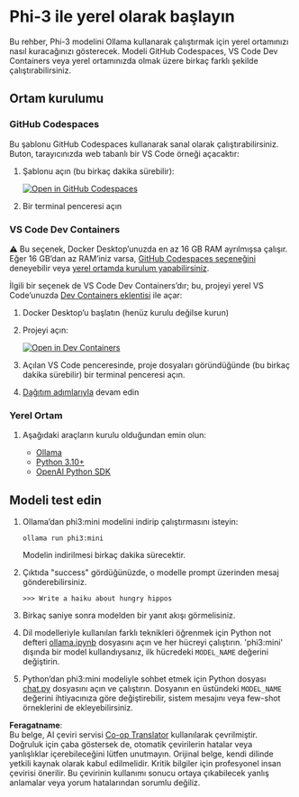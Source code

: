 <!--
CO_OP_TRANSLATOR_METADATA:
{
  "original_hash": "3edae6aebc3d0143037109e8af58f1ac",
  "translation_date": "2025-07-16T18:09:41+00:00",
  "source_file": "md/01.Introduction/01/01.EnvironmentSetup.md",
  "language_code": "tr"
}
-->
# Phi-3 ile yerel olarak başlayın

Bu rehber, Phi-3 modelini Ollama kullanarak çalıştırmak için yerel ortamınızı nasıl kuracağınızı gösterecek. Modeli GitHub Codespaces, VS Code Dev Containers veya yerel ortamınızda olmak üzere birkaç farklı şekilde çalıştırabilirsiniz.

## Ortam kurulumu

### GitHub Codespaces

Bu şablonu GitHub Codespaces kullanarak sanal olarak çalıştırabilirsiniz. Buton, tarayıcınızda web tabanlı bir VS Code örneği açacaktır:

1. Şablonu açın (bu birkaç dakika sürebilir):

    [![Open in GitHub Codespaces](https://github.com/codespaces/badge.svg)](https://codespaces.new/microsoft/phi-3cookbook)

2. Bir terminal penceresi açın

### VS Code Dev Containers

⚠️ Bu seçenek, Docker Desktop’unuzda en az 16 GB RAM ayrılmışsa çalışır. Eğer 16 GB’dan az RAM’iniz varsa, [GitHub Codespaces seçeneğini](../../../../../md/01.Introduction/01) deneyebilir veya [yerel ortamda kurulum yapabilirsiniz](../../../../../md/01.Introduction/01).

İlgili bir seçenek de VS Code Dev Containers’dır; bu, projeyi yerel VS Code’unuzda [Dev Containers eklentisi](https://marketplace.visualstudio.com/items?itemName=ms-vscode-remote.remote-containers) ile açar:

1. Docker Desktop’u başlatın (henüz kurulu değilse kurun)
2. Projeyi açın:

    [![Open in Dev Containers](https://img.shields.io/static/v1?style=for-the-badge&label=Dev%20Containers&message=Open&color=blue&logo=visualstudiocode)](https://vscode.dev/redirect?url=vscode://ms-vscode-remote.remote-containers/cloneInVolume?url=https://github.com/microsoft/phi-3cookbook)

3. Açılan VS Code penceresinde, proje dosyaları göründüğünde (bu birkaç dakika sürebilir) bir terminal penceresi açın.
4. [Dağıtım adımlarıyla](../../../../../md/01.Introduction/01) devam edin

### Yerel Ortam

1. Aşağıdaki araçların kurulu olduğundan emin olun:

    * [Ollama](https://ollama.com/)
    * [Python 3.10+](https://www.python.org/downloads/)
    * [OpenAI Python SDK](https://pypi.org/project/openai/)

## Modeli test edin

1. Ollama’dan phi3:mini modelini indirip çalıştırmasını isteyin:

    ```shell
    ollama run phi3:mini
    ```

    Modelin indirilmesi birkaç dakika sürecektir.

2. Çıktıda "success" gördüğünüzde, o modelle prompt üzerinden mesaj gönderebilirsiniz.

    ```shell
    >>> Write a haiku about hungry hippos
    ```

3. Birkaç saniye sonra modelden bir yanıt akışı görmelisiniz.

4. Dil modelleriyle kullanılan farklı teknikleri öğrenmek için Python not defteri [ollama.ipynb](../../../../../code/01.Introduce/ollama.ipynb) dosyasını açın ve her hücreyi çalıştırın. 'phi3:mini' dışında bir model kullandıysanız, ilk hücredeki `MODEL_NAME` değerini değiştirin.

5. Python’dan phi3:mini modeliyle sohbet etmek için Python dosyası [chat.py](../../../../../code/01.Introduce/chat.py) dosyasını açın ve çalıştırın. Dosyanın en üstündeki `MODEL_NAME` değerini ihtiyacınıza göre değiştirebilir, sistem mesajını veya few-shot örneklerini de ekleyebilirsiniz.

**Feragatname**:  
Bu belge, AI çeviri servisi [Co-op Translator](https://github.com/Azure/co-op-translator) kullanılarak çevrilmiştir. Doğruluk için çaba göstersek de, otomatik çevirilerin hatalar veya yanlışlıklar içerebileceğini lütfen unutmayın. Orijinal belge, kendi dilinde yetkili kaynak olarak kabul edilmelidir. Kritik bilgiler için profesyonel insan çevirisi önerilir. Bu çevirinin kullanımı sonucu ortaya çıkabilecek yanlış anlamalar veya yorum hatalarından sorumlu değiliz.